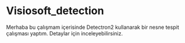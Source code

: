# Visiosoft_detection

Merhaba bu çalışmam içerisinde Detectron2 kullanarak bir nesne tespit çalışması yaptım. Detaylar için inceleyebilirsiniz.

